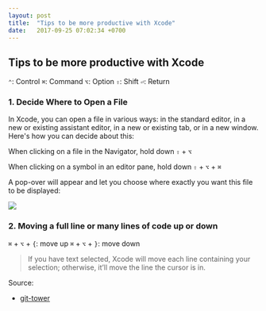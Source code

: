 ```yaml
---
layout: post
title:  "Tips to be more productive with Xcode"
date:   2017-09-25 07:02:34 +0700
---
```



## Tips to be more productive with Xcode

`⌃`: Control
`⌘`: Command
`⌥`: Option
`⇧`: Shift
`⏎`: Return

### 1. Decide Where to Open a File
In Xcode, you can open a file in various ways: in the standard editor, in a new or existing assistant editor, in a new or existing tab, or in a new window. Here's how you can decide about this:

When clicking on a file in the Navigator, hold down `⇧` + `⌥`

When clicking on a symbol in an editor pane, hold down `⇧` + `⌥` + `⌘`

A pop-over will appear and let you choose where exactly you want this file to be displayed:

![]({{site.baseurl}}/images/xcode-open-file.gif)

### 2. Moving a full line or many lines of code up or down

`⌘` + `⌥` + `{`: move up
`⌘` + `⌥` + `}`: move down

> If you have text selected, Xcode will move each line containing your selection; otherwise, it’ll move the line the cursor is in.


Source:
- [git-tower][git-tower]

[git-tower]: https://www.git-tower.com/blog/6-tips-for-xcode/
